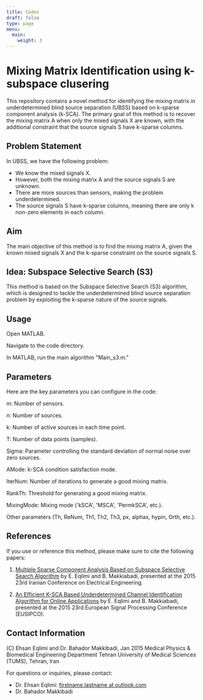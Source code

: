 ```yaml
---
title: Codes
draft: false
type: page
menu:
  main:
    weight: 3
---
```


# Mixing Matrix Identification using k-subspace clusering

This repository contains a novel method for identifying the mixing matrix in underdetermined blind source separation (UBSS) based on k-sparse component analysis (k-SCA). The primary goal of this method is to recover the mixing matrix A when only the mixed signals X are known, with the additional constraint that the source signals S have k-sparse columns.

## Problem Statement

In UBSS, we have the following problem:

- We know the mixed signals X.
- However, both the mixing matrix A and the source signals S are unknown.
- There are more sources than sensors, making the problem underdetermined.
- The source signals S have k-sparse columns, meaning there are only k non-zero elements in each column.

## Aim

The main objective of this method is to find the mixing matrix A, given the known mixed signals X and the k-sparse constraint on the source signals S.

## Idea: Subspace Selective Search (S3)

This method is based on the Subspace Selective Search (S3) algorithm, which is designed to tackle the underdetermined blind source separation problem by exploiting the k-sparse nature of the source signals.

## Usage
Open MATLAB.

Navigate to the code directory.

In MATLAB, run the main algorithm "Main_s3.m."

## Parameters
Here are the key parameters you can configure in the code:

m: Number of sensors.

n: Number of sources.

k: Number of active sources in each time point.

T: Number of data points (samples).

Sigma: Parameter controlling the standard deviation of normal noise over zero sources.

AMode: k-SCA condition satisfaction mode.

IterNum: Number of iterations to generate a good mixing matrix.

RankTh: Threshold for generating a good mixing matrix.

MixingMode: Mixing mode ('kSCA', 'MSCA', 'PermkSCA', etc.).

Other parameters (Th, ReNum, Th1, Th2, Th3, px, alphax, hypin, Orth, etc.).



## References

If you use or reference this method, please make sure to cite the following papers:

1. [Multiple Sparse Component Analysis Based on Subspace Selective Search Algorithm](https://ieeexplore.ieee.org/abstract/document/7146277) by E. Eqlimi and B. Makkiabadi, presented at the 2015 23rd Iranian Conference on Electrical Engineering.

2. [An Efficient K-SCA Based Underdetermined Channel Identification Algorithm for Online Applications](https://ieeexplore.ieee.org/document/7362867) by E. Eqlimi and B. Makkiabadi, presented at the 2015 23rd European Signal Processing Conference (EUSIPCO).

## Contact Information

(C) Ehsan Eqlimi and Dr. Bahador Makkibadi, Jan 2015
Medical Physics & Biomedical Engineering Department
Tehran University of Medical Sciences (TUMS), Tehran, Iran

For questions or inquiries, please contact:
- Dr. Ehsan Eqlimi: [firstname.lastname at outlook.com](mailto:ehsan.eqlimi@outlook.com)
- Dr. Bahador Makkibadi
